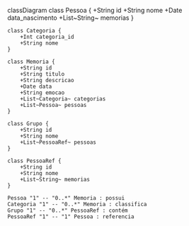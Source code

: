 classDiagram
    class Pessoa {
        +String id
        +String nome
        +Date data_nascimento
        +List~String~ memorias
    }

    class Categoria {
        +Int categoria_id
        +String nome
    }

    class Memoria {
        +String id
        +String titulo
        +String descricao
        +Date data
        +String emocao
        +List~Categoria~ categorias
        +List~Pessoa~ pessoas
    }

    class Grupo {
        +String id
        +String nome
        +List~PessoaRef~ pessoas
    }

    class PessoaRef {
        +String id
        +String nome
        +List~String~ memorias
    }

    Pessoa "1" -- "0..*" Memoria : possui
    Categoria "1" -- "0..*" Memoria : classifica
    Grupo "1" -- "0..*" PessoaRef : contém
    PessoaRef "1" -- "1" Pessoa : referencia
